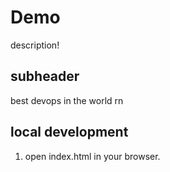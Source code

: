 # Demo

description!

## subheader

best devops in the world rn

## local development

1. open index.html in your browser.
